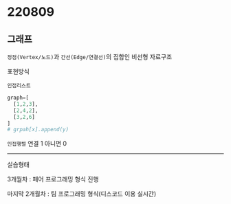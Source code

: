 # 220809

## 그래프

`정점(Vertex/노드)`과 `간선(Edge/연결선)`의 집합인 비선형 자료구조

표현방식

`인접리스트`

```python
graph=[
  [1,2,3],
  [2,4,2],
  [3,2,6]
]
# grpah[x].append(y)
```

`인접행렬` 연결 1 아니면 0

---

실습형태

3개월차 : 페어 프로그래밍 형식 진행

마지막 2개월차 : 팀 프로그래밍 형식(디스코드 이용 실시간)